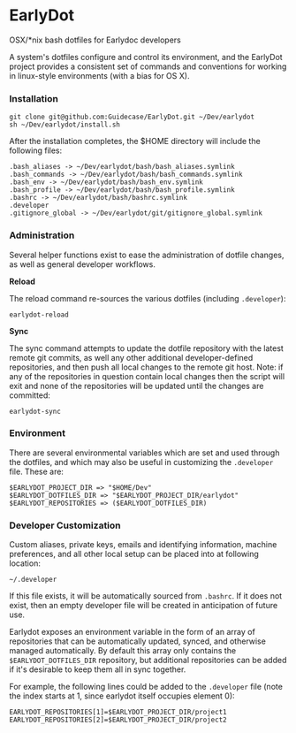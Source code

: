 EarlyDot
========

OSX/*nix bash dotfiles for Earlydoc developers

A system's dotfiles configure and control its environment, and the EarlyDot project provides a consistent set of commands and conventions for working in linux-style environments (with a bias for OS X).

### Installation

    git clone git@github.com:Guidecase/EarlyDot.git ~/Dev/earlydot
    sh ~/Dev/earlydot/install.sh

After the installation completes, the $HOME directory will include the following files:

    .bash_aliases -> ~/Dev/earlydot/bash/bash_aliases.symlink
    .bash_commands -> ~/Dev/earlydot/bash/bash_commands.symlink
    .bash_env -> ~/Dev/earlydot/bash/bash_env.symlink
    .bash_profile -> ~/Dev/earlydot/bash/bash_profile.symlink
    .bashrc -> ~/Dev/earlydot/bash/bashrc.symlink
    .developer
    .gitignore_global -> ~/Dev/earlydot/git/gitignore_global.symlink

### Administration

Several helper functions exist to ease the administration of dotfile changes, as well as general developer workflows.

**Reload**

The reload command re-sources the various dotfiles (including `.developer`):

    earlydot-reload

**Sync**

The sync command attempts to update the dotfile repository with the latest remote git commits, as well any other additional developer-defined repositories, and then push all local changes to the remote git host. Note: if any of the repositories in question contain local changes then the script will exit and none of the repositories will be updated until the changes are committed:

    earlydot-sync

### Environment

There are several environmental variables which are set and used through the dotfiles, and which may also be useful in customizing the `.developer` file. These are:

    $EARLYDOT_PROJECT_DIR => "$HOME/Dev"
    $EARLYDOT_DOTFILES_DIR => "$EARLYDOT_PROJECT_DIR/earlydot"
    $EARLYDOT_REPOSITORIES => ($EARLYDOT_DOTFILES_DIR)

### Developer Customization 

Custom aliases, private keys, emails and identifying information, machine preferences, and all other local setup can be placed into at following location: 

    ~/.developer

If this file exists, it will be automatically sourced from `.bashrc`. If it does not exist, then an empty developer file will be created in anticipation of future use.

Earlydot exposes an environment variable in the form of an array of repositories that can be automatically updated, synced, and otherwise managed automatically. By default this array only contains the `$EARLYDOT_DOTFILES_DIR` repository, but additional repositories can be added if it's desirable to keep them all in sync together. 

For example, the following lines could be added to the `.developer` file (note the index starts at 1, since earlydot itself occupies element 0):

    EARLYDOT_REPOSITORIES[1]=$EARLYDOT_PROJECT_DIR/project1
    EARLYDOT_REPOSITORIES[2]=$EARLYDOT_PROJECT_DIR/project2
